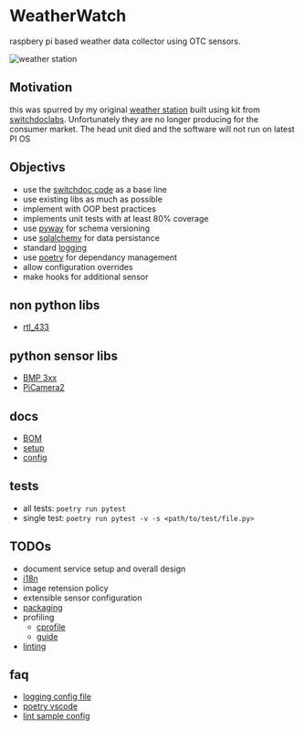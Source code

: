 # WeatherWatch
raspbery pi based weather data collector using OTC sensors.

![weather station](docs/img/station_full.jpg?raw=true)


## Motivation
this was spurred by my original [weather station](https://github.com/tim-oe/SkyWeather2) built using kit from [switchdoclabs](https://github.com/switchdoclabs/SDL_Pi_SkyWeather2). Unfortunately they are no longer producing for the consumer market. The head unit died and the software will not run on latest PI OS


## Objectivs
- use the [switchdoc code](https://github.com/switchdoclabs/SDL_Pi_SkyWeather2) as a base line
- use existing libs as much as possible
- implement with OOP best practices
- implements unit tests with at least 80% coverage
- use [pyway](https://github.com/sergiosbx/pyway) for schema versioning
- use [sqlalchemy](https://docs.sqlalchemy.org/en/20/) for data persistance
- standard [logging](https://docs.python.org/3/library/logging.html)
- use [poetry](https://python-poetry.org/docs/) for dependancy management 
- allow configuration overrides
- make hooks for additional sensor


## non python libs
- [rtl_433](https://github.com/merbanan/rtl_433)


## python sensor libs
- [BMP 3xx](https://github.com/adafruit/Adafruit_CircuitPython_BMP3XX)
- [PiCamera2](https://datasheets.raspberrypi.com/camera/picamera2-manual.pdf)


## docs
- [BOM](/docs/BOM.md)
- [setup](/docs/SETUP.md)
- [config](/docs/CONFIG.md)


## tests
- all tests:   ```poetry run pytest```
- single test: ```poetry run pytest -v -s <path/to/test/file.py>```


## TODOs
- document service setup and overall design
- [i18n](https://github.com/marcanuy/python-i18n-skel)
- image retension policy
- extensible sensor configuration    
- [packaging](https://packaging.python.org/en/latest/guides/creating-command-line-tools/)
- profiling
    - [cprofile](https://docs.python.org/3/library/profile.html#module-cProfile)
    - [guide](https://www.turing.com/kb/python-code-with-cprofile)
- [linting](https://github.com/pylint-dev/pylint)

## faq
- [logging config file](https://gist.github.com/panamantis/5797dda98b1fa6fab2f739a7aacc5e9d)
- [poetry vscode](https://www.markhneedham.com/blog/2023/07/24/vscode-poetry-python-interpreter/)
- [lint sample config](https://github.com/atlassian-api/atlassian-python-api/blob/master/pyproject.toml)
